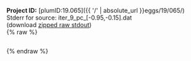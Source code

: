 **Project ID:** [plumID:19.065]({{ '/' | absolute_url }}eggs/19/065/)  
Stderr for source:  iter_9_pc_[-0.95,-0.15].dat   
(download [zipped raw stdout](iter_9_pc_[-0.95,-0.15].dat.plumed.stdout.txt.zip))  
{% raw %}
<pre>
</pre>
{% endraw %}
